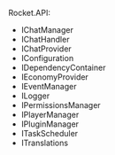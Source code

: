 Rocket.API:
  * IChatManager
  * IChatHandler
  * IChatProvider
  * IConfiguration
  * IDependencyContainer
  * IEconomyProvider
  * IEventManager
  * ILogger
  * IPermissionsManager
  * IPlayerManager
  * IPluginManager
  * ITaskScheduler
  * ITranslations
